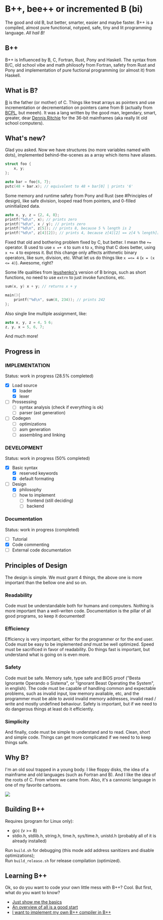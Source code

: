 # B++, bee++ or incremented B (bi)
The good and old B, but better, smarter, easier and maybe faster. B++ is a compiled, almost pure functional, notyped, safe, tiny and lit programming language. _All hail B!_

## B++
B++ is Influenced by B, C, Fortran, Rust, Pony and Haskell. The syntax from B/C, old school vibe and math philosofy from Fortran, safety from Rust and Pony and implementation of pure fuctional programming (or almost it) from Haskell.

## What is B?
[B](https://en.wikipedia.org/wiki/B_(programming_language)) is the father (or mother) of C. Things like treat arrays as pointers and use incrementation or decrementation on pointers came from B (actually from [BCPL](https://en.m.wikipedia.org/wiki/BCPL), but meeeh). It was a lang written by the good man, legendary, smart, greater, dear [Dennis Ritchie](https://en.wikipedia.org/wiki/Dennis_Ritchie) for the 36-bit mainframes (aka really lit old school computers).

## What's new?
Glad you asked. Now we have structures (no more variables named with dots), implemented behind-the-scenes as a array which items have aliases.
```C
struct foo {
    x, y;
};

auto bar = foo{6, 7};
putc(48 + bar.x); // equivalent to 48 + bar[0] | prints '6'
```
Some memory and runtime safety from Pony and Rust (see #Principles of design), like safe division, looped read from pointers, and 0-filled uninitialized data.
```C
auto x, y, z = {2, 4, 8};
printf("%d\n", x); // prints zero
printf("%d\n", x / y); // prints zero
printf("%d\n", z[5]); // prints 8, because 5 % length is 2
printf("%d\n", z[4][2]); // prints 4, because z[4][2] == z[4 % length][2] == 4[2 % 1] == 4
```
Fixed that old and bothering problem fixed by C, but better. I mean the `+=` operator. B used to use `x =+ 4` to sum `4` to `x`, thing that C does better, using `x += 4` to express it. But this change only affects arithmetic binary operators, like sum, division, etc. What let us do things like `x =<= 4` (`x = (x <= 4)`). Awesome, right?

Some life qualities from [leushenko's](https://github.com/Leushenko/ybc) version of B brings, such as short functions, no need to use `extrn` to just invoke functions, etc.
```c
sum(x, y) x + y; // returns x + y

main(){
    printf("%d\n", sum(8, 234)); // prints 242
};
```
Also single line multiple assignment, like:
```c
auto x, y, z = 4, 5 6;
z, y, x = 5, 6, 7;
```
And much more!

## Progress in
### IMPLEMENTATION
Status: work in progress (28.5% completed)
- [x] Load source
    - [x] loader
    - [x] lexer
- [ ] Prossessing
    - [ ] syntax analysis (check if everything is ok)
    - [ ] parser (ast generation)
- [ ] Codegen
    - [ ] optimizations
    - [ ] asm generation
    - [ ] assembling and linking
### DEVELOPMENT
Status: work in progress (50% completed)
- [x] Basic syntax
    - [x] reserved keywords
    - [x] default formating
- [ ] Design
    - [x] philosophy
    - [ ] how to implement
        - [ ] frontend (still deciding)
        - [ ] backend
### Documentation
Status: work in progress (completed)
- [ ] Tutorial
- [x] Code commenting
- [ ] External code documentation

## Principles of Design
The design is simple. We must grant 4 things, the above one is more important than the bellow one and so on.

### Readability
Code must be understandable both for humans and computers. Nothing is more important than a well-writen code. Documentation is the pillar of all good programs, so keep it documented!

### Efficiency
Efficiency is very important, either for the programmer or for the end user. Code must be easy to be implemented _and_ must be well optimized. Speed must be sacrificed in favor of readability. Do things fast is important, but understand what is going on is even more.

### Safety
Code must be safe. Memory safe, type safe and BIOS proof ("Besta Ignorante Operando o Sistema", or "Ignorant Beast Operating the System", in english). The code must be capable of handling common and expectable problems, such as invalid input, low memory avaliable, etc, and the programmer must be able to avoid invalid memory addresses, invalid read / write and mostly undefined behaviour. Safety is important, but if we need to do dangerous things at least do it efficiently.

### Simplicity
And finally, code must be simple to understand and to read. Clean, short and simple code. Things can get more complicated if we need to to keep things safe.

## Why B?
I'm an old soul trapped in a young body. I like floppy disks, the idea of a mainframe and old languages (such as Fortran and B). And I like the idea of the roots of C. From where we came from. Also, it's a cannonic language in one of my favorite cartoons.

<img src="advanced bee++ coding.gif">

## Building B++
Requires (program for Linux only):
* gcc (v >= 8)
* stdio.h, stdlib.h, string.h, time.h, sys/time.h, unistd.h (probably all of it is already installed)

Run `build.sh` for debugging (this mode add address sanitizers and disable optimizations);<br/>
Run `build_release.sh` for release compilation (optimized).

## Learning B++
Ok, so do you want to code your own little mess with B++? Cool. But first, what do you want to know?
- [Just show me the basics](doc/Tutorial/BASIC.md)
- [An overview of all is a good start](doc/Tutorial/INTERMEDIARY.md)
- [I want to implement my own B++ compiler in B++](doc/Tutorial/ADVANCED.md)